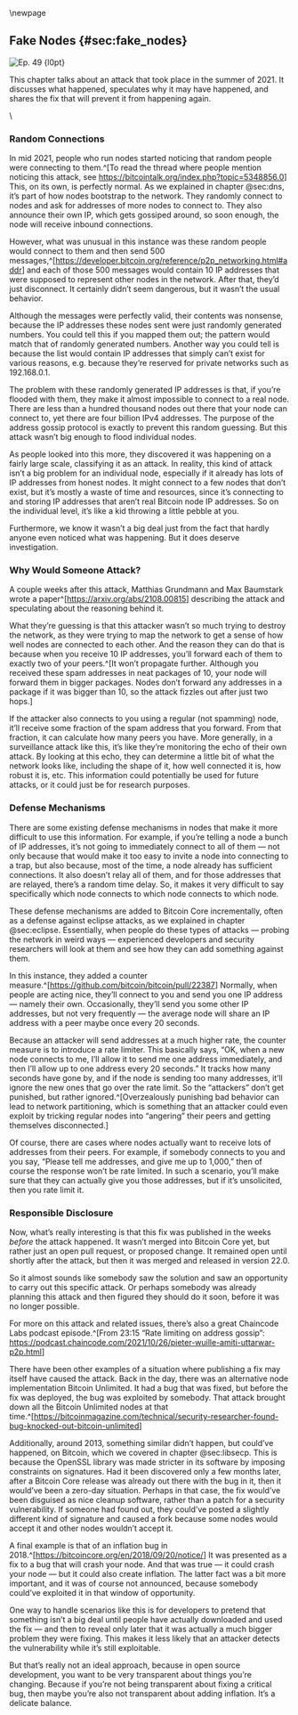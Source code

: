 \newpage
## Fake Nodes {#sec:fake_nodes}


![Ep. 49 {l0pt}](qr/ep/49.png)

This chapter talks about an attack that took place in the summer of 2021. It discusses what happened, speculates why it may have happened, and shares the fix that will prevent it from happening again.

<!-- Blank line to move the next section header below the QR code -->
\

### Random Connections

In mid 2021, people who run nodes started noticing that random people were connecting to them.^[To read the thread where people mention noticing this attack, see <https://bitcointalk.org/index.php?topic=5348856.0>] This, on its own, is perfectly normal. As we explained in chapter @sec:dns, it’s part of how nodes bootstrap to the network. They randomly connect to nodes and ask for addresses of more nodes to connect to. They also announce their own IP, which gets gossiped around, so soon enough, the node will receive inbound connections.

However, what was unusual in this instance was these random people would connect to them and then send 500 messages,^[<https://developer.bitcoin.org/reference/p2p_networking.html#addr>] and each of those 500 messages would contain 10 IP addresses that were supposed to represent other nodes in the network. After that, they’d just disconnect. It certainly didn’t seem dangerous, but it wasn’t the usual behavior.

Although the messages were perfectly valid, their contents was nonsense, because the IP addresses these nodes sent were just randomly generated numbers. You could tell this if you mapped them out; the pattern would match that of randomly generated numbers. Another way you could tell is because the list would contain IP addresses that simply can’t exist for various reasons, e.g. because they’re reserved for private networks such as 192.168.0.1.

The problem with these randomly generated IP addresses is that, if you’re flooded with them, they make it almost impossible to connect to a real node. There are less than a hundred thousand nodes out there that your node can connect to, yet there are four billion IPv4 addresses. The purpose of the address gossip protocol is exactly to prevent this random guessing. But this attack wasn’t big enough to flood individual nodes.

As people looked into this more, they discovered it was happening on a fairly large scale, classifying it as an attack. In reality, this kind of attack isn’t a big problem for an individual node, especially if it already has lots of IP addresses from honest nodes. It might connect to a few nodes that don’t exist, but it’s mostly a waste of time and resources, since it’s connecting to and storing IP addresses that aren’t real Bitcoin node IP addresses. So on the individual level, it’s like a kid throwing a little pebble at you.

Furthermore, we know it wasn’t a big deal just from the fact that hardly anyone even noticed what was happening. But it does deserve investigation.

### Why Would Someone Attack?

A couple weeks after this attack, Matthias Grundmann and Max Baumstark wrote a paper^[<https://arxiv.org/abs/2108.00815>] describing the attack and speculating about the reasoning behind it.

What they’re guessing is that this attacker wasn’t so much trying to destroy the network, as they were trying to map the network to get a sense of how well nodes are connected to each other. And the reason they can do that is because when you receive 10 IP addresses, you’ll forward each of them to exactly two of your peers.^[It won’t propagate further. Although you received these spam addresses in neat packages of 10, your node will forward them in bigger packages. Nodes don’t forward any addresses in a package if it was bigger than 10, so the attack fizzles out after just two hops.]

If the attacker also connects to you using a regular (not spamming) node, it’ll receive some fraction of the spam address that you forward. From that fraction, it can calculate how many peers you have. More generally, in a surveillance attack like this, it’s like they’re monitoring the echo of their own attack. By looking at this echo, they can determine a little bit of what the network looks like, including the shape of it, how well connected it is, how robust it is, etc. This information could potentially be used for future attacks, or it could just be for research purposes.

### Defense Mechanisms

There are some existing defense mechanisms in nodes that make it more difficult to use this information. For example, if you’re telling a node a bunch of IP addresses, it’s not going to immediately connect to all of them — not only because that would make it too easy to invite a node into connecting to a trap, but also because, most of the time, a node already has sufficient connections. It also doesn’t relay all of them, and for those addresses that are relayed, there’s a random time delay. So, it makes it very difficult to say specifically which node connects to which node connects to which node.

These defense mechanisms are added to Bitcoin Core incrementally, often as a defense against eclipse attacks, as we explained in chapter @sec:eclipse. Essentially, when people do these types of attacks — probing the network in weird ways — experienced developers and security researchers will look at them and see how they can add something against them.

In this instance, they added a counter measure.^[<https://github.com/bitcoin/bitcoin/pull/22387>] Normally, when people are acting nice, they’ll connect to you and send you one IP address — namely their own. Occasionally, they’ll send you some other IP addresses, but not very frequently — the average node will share an IP address with a peer maybe once every 20 seconds.

Because an attacker will send addresses at a much higher rate, the counter measure is to introduce a rate limiter. This basically says, “OK, when a new node connects to me, I’ll allow it to send me one address immediately, and then I’ll allow up to one address every 20 seconds.” It tracks how many seconds have gone by, and if the node is sending too many addresses, it’ll ignore the new ones that go over the rate limit. So the “attackers” don’t get punished, but rather ignored.^[Overzealously punishing bad behavior can lead to network partitioning, which is something that an attacker could even exploit by tricking regular nodes into “angering” their peers and getting themselves disconnected.]

Of course, there are cases where nodes actually want to receive lots of addresses from their peers. For example, if somebody connects to you and you say, “Please tell me addresses, and give me up to 1,000,” then of course the response won’t be rate limited. In such a scenario, you’ll make sure that they can actually give you those addresses, but if it’s unsolicited, then you rate limit it.

### Responsible Disclosure

Now, what’s really interesting is that this fix was published in the weeks _before_ the attack happened. It wasn’t merged into Bitcoin Core yet, but rather just an open pull request, or proposed change. It remained open until shortly after the attack, but then it was merged and released in version 22.0.

So it almost sounds like somebody saw the solution and saw an opportunity to carry out this specific attack. Or perhaps somebody was already planning this attack and then figured they should do it soon, before it was no longer possible.

For more on this attack and related issues, there’s also a great Chaincode Labs podcast episode.^[From 23:15 “Rate limiting on address gossip”: <https://podcast.chaincode.com/2021/10/26/pieter-wuille-amiti-uttarwar-p2p.html>]

There have been other examples of a situation where publishing a fix may itself have caused the attack. Back in the day, there was an alternative node implementation Bitcoin Unlimited. It had a bug that was fixed, but before the fix was deployed, the bug was exploited by somebody. That attack brought down all the Bitcoin Unlimited nodes at that time.^[<https://bitcoinmagazine.com/technical/security-researcher-found-bug-knocked-out-bitcoin-unlimited>]

Additionally, around 2013, something similar didn’t happen, but could’ve happened, on Bitcoin, which we covered in chapter @sec:libsecp. This is because the OpenSSL library was made stricter in its software by imposing constraints on signatures. Had it been discovered only a few months later, after a Bitcoin Core release was already out there with the bug in it, then it would’ve been a zero-day situation. Perhaps in that case, the fix would’ve been disguised as nice cleanup software, rather than a patch for a security vulnerability. If someone had found out, they could’ve posted a slightly different kind of signature and caused a fork because some nodes would accept it and other nodes wouldn’t accept it.

A final example is that of an inflation bug in 2018.^[<https://bitcoincore.org/en/2018/09/20/notice/>] It was presented as a fix to a bug that will crash your node. And that was true — it could crash your node — but it could also create inflation. The latter fact was a bit more important, and it was of course not announced, because somebody could’ve exploited it in that window of opportunity.

One way to handle scenarios like this is for developers to pretend that something isn’t a big deal until people have actually downloaded and used the fix — and then to reveal only later that it was actually a much bigger problem they were fixing. This makes it less likely that an attacker detects the vulnerability while it’s still exploitable.

But that’s really not an ideal approach, because in open source development, you want to be very transparent about things you’re changing. Because if you’re not being transparent about fixing a critical bug, then maybe you’re also not transparent about adding inflation. It’s a delicate balance.

